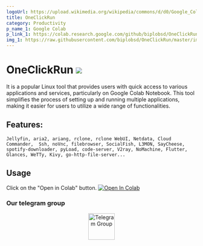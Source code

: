 ```yaml
---
logoUrl: https://upload.wikimedia.org/wikipedia/commons/d/d0/Google_Colaboratory_SVG_Logo.svg
title: OneClickRun
category: Productivity
p_name_1: Google Colab
p_link_1: https://colab.research.google.com/github/biplobsd/OneClickRun/blob/master/OneClickRun.ipynb
img_1: https://raw.githubusercontent.com/biplobsd/OneClickRun/master/img/preview.gif
---
```


# OneClickRun <a href="https://hits.seeyoufarm.com"><img src="https://hits.seeyoufarm.com/api/count/incr/badge.svg?url=https%3A%2F%2Fgithub.com%2Fbiplobsd%2FOneClickRun&count_bg=%2379C83D&title_bg=%23555555&icon=&icon_color=%23E7E7E7&title=hits&edge_flat=false"/></a>

It is a popular Linux tool that provides users with quick access to various applications and services, particularly on Google Colab Notebook. This tool simplifies the process of setting up and running multiple applications, making it easier for users to utilize a wide range of functionalities.

## Features:
`Jellyfin, aria2, ariang, rclone, rclone WebUI, Netdata, Cloud Commander, 
Ssh, noVnc, filebrowser, SocialFish, L3MON, SayCheese, spotify-downloader, pyLoad, code-server, V2ray, NoMachine, Flutter, Glances, WeTTy, Kivy, go-http-file-server...`

## Usage

Click on the "Open in Colab" button.
<a href="https://colab.research.google.com/github/biplobsd/OneClickRun/blob/master/OneClickRun.ipynb" target="_parent\"><img src="https://colab.research.google.com/assets/colab-badge.svg" alt="Open In Colab"/></a>

### Our telegram group

<center><a href="https://t.me/torrentToGM"><img src='https://camo.githubusercontent.com/706fbfee036d8cc034cd30ec8b24959145cdedfb7e763797dbfb6ed196756dda/68747470733a2f2f692e696d6775722e636f6d2f434c6736626c4f2e706e67' height="70" alt="Telegram Group"/></a></center>
